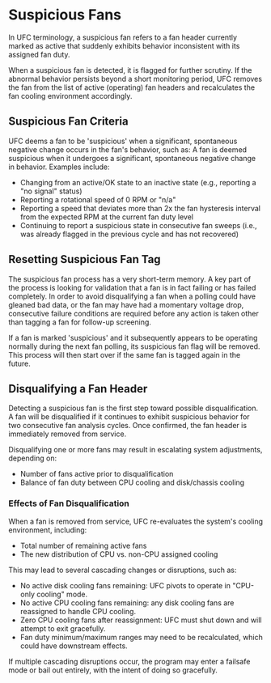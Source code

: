 # Suspicious Fans
In UFC terminology, a suspicious fan refers to a fan header currently marked as active that suddenly exhibits behavior inconsistent with its assigned fan duty.

When a suspicious fan is detected, it is flagged for further scrutiny. If the abnormal behavior persists beyond a short monitoring period, UFC removes the fan from the list of active (operating) fan headers and recalculates the fan cooling environment accordingly.

## Suspicious Fan Criteria
UFC deems a fan to be 'suspicious' when a significant, spontaneous negative change occurs in the fan's behavior, such as:
A fan is deemed suspicious when it undergoes a significant, spontaneous negative change in behavior. Examples include:
- Changing from an active/OK state to an inactive state (e.g., reporting a "no signal" status)
- Reporting a rotational speed of 0 RPM or "n/a"
- Reporting a speed that deviates more than 2x the fan hysteresis interval from the expected RPM at the current fan duty level
- Continuing to report a suspicious state in consecutive fan sweeps (i.e., was already flagged in the previous cycle and has not recovered)

## Resetting Suspicious Fan Tag
The suspicious fan process has a very short-term memory. A key part of the process is looking for validation that a fan is in fact failing or has failed completely. In order to avoid disqualifying a fan when a polling could have gleaned bad data, or the fan may have had a momentary voltage drop, consecutive failure conditions are required before any action is taken other than tagging a fan for follow-up screening.

If a fan is marked 'suspicious' and it subsequently appears to be operating normally during the next fan polling, its suspicious fan flag will be removed. This process will then start over if the same fan is tagged again in the future.

## Disqualifying a Fan Header
Detecting a suspicious fan is the first step toward possible disqualification. A fan will be disqualified if it continues to exhibit suspicious behavior for two consecutive fan analysis cycles. Once confirmed, the fan header is immediately removed from service.

Disqualifying one or more fans may result in escalating system adjustments, depending on:
- Number of fans active prior to disqualification
- Balance of fan duty between CPU cooling and disk/chassis cooling

### Effects of Fan Disqualification
When a fan is removed from service, UFC re-evaluates the system's cooling environment, including:
- Total number of remaining active fans
- The new distribution of CPU vs. non-CPU assigned cooling

This may lead to several cascading changes or disruptions, such as:
- No active disk cooling fans remaining: UFC pivots to operate in "CPU-only cooling" mode.
- No active CPU cooling fans remaining: any disk cooling fans are reassigned to handle CPU cooling.
- Zero CPU cooling fans after reassignment: UFC must shut down and will attempt to exit gracefully.
- Fan duty minimum/maximum ranges may need to be recalculated, which could have downstream effects.

If multiple cascading disruptions occur, the program may enter a failsafe mode or bail out entirely, with the intent of doing so gracefully.
